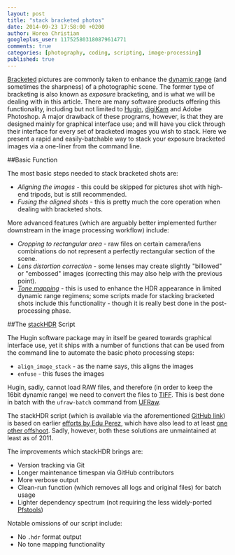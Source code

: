 ```yaml
---
layout: post
title: "stack bracketed photos"
date: 2014-09-23 17:58:00 +0200
author: Horea Christian
googleplus_user: 117525803180879614771
comments: true
categories: [photography, coding, scripting, image-processing] 
published: true
---
```


[Bracketed](http://en.wikipedia.org/wiki/Bracketing) pictures are commonly taken to enhance the [dynamic range](http://en.wikipedia.org/wiki/High-dynamic-range_imaging) (and sometimes the sharpness) of a photographic scene.
The former type of bracketing is also known as *exposure* bracketing, and is what we will be dealing with in this article.
There are many software products offering this functionality, including but not limited to [Hugin](http://en.wikipedia.org/wiki/Hugin_(software)), [digiKam](http://en.wikipedia.org/wiki/DigiKam) and Adobe Photoshop.
A major drawback of these programs, however, is that they are designed mainly for graphical interface use; and will have you click through their interface for every set of bracketed images you wish to stack.
Here we present a rapid and easily-batchable way to stack your exposure bracketed images via a one-liner from the command line.

<!-- more -->

##Basic Function 

The most basic steps needed to stack bracketed shots are:

* *Aligning the images* - this could be skipped for pictures shot with high-end tripods, but is still recommended.
* *Fusing the aligned shots* - this is pretty much the core operation when dealing with bracketed shots.

More advanced features (which are arguably better implemented further downstream in the image processing workflow) include:

* *Cropping to rectangular area* - raw files on certain camera/lens combinations do not represent a perfectly rectangular section of the scene.
* *Lens distortion correction* - some lenses may create slightly "billowed" or "embossed" images (correcting this may also help with the previous point).
* *[Tone mapping](http://en.wikipedia.org/wiki/Tone_mapping)* - this is used to enhance the HDR appearance in limited dynamic range regimens; some scripts made for stacking bracketed shots include this functionality - though it is really best done in the post-processing phase.   

##The [stackHDR](https://github.com/TheChymera/stackHDR) Script

The Hugin software package may in itself be geared towards graphical interface use, yet it ships with a number of functions that can be used from the command line to automate the basic photo processing steps:

* `align_image_stack` - as the name says, this aligns the images
* `enfuse` - this fuses the images

Hugin, sadly, cannot load RAW files, and therefore (in order to keep the 16bit dynamic range) we need to convert the files to [TIFF](http://en.wikipedia.org/wiki/Tagged_Image_File_Format).
This is best done in batch with the `ufraw-batch` command from [UFRaw](http://en.wikipedia.org/wiki/UFRaw).

The stackHDR script (which is available via the aforementioned [GitHub link](https://github.com/TheChymera/stackHDR)) is based on earlier [efforts by Edu Perez](http://photoblog.edu-perez.com/2009/04/script-hdr-with-linux.html), which have also lead to at least [one other offshoot](http://linuxdarkroom.tassy.net/hdr-creation-script/).
Sadly, however, both these solutions are unmaintained at least as of 2011.

The improvements which stackHDR brings are:

* Version tracking via Git
* Longer maintenance timespan via GitHub contributors
* More verbose output
* Clean-run function (which removes all logs and original files) for batch usage
* Lighter dependency spectrum (not requiring the less widely-ported [Pfstools](http://wiki.panotools.org/Pfstools))

Notable omissions of our script include:

* No `.hdr` format output
* No tone mapping functionality
 
